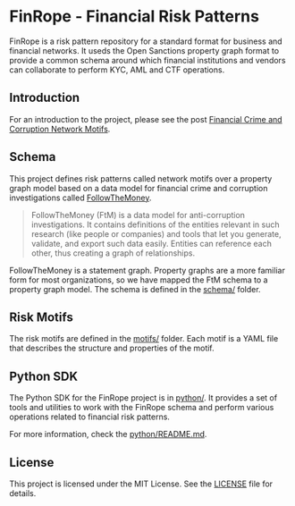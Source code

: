 # FinRope - Financial Risk Patterns

FinRope is a risk pattern repository for a standard format for business and financial networks. It useds the Open Sanctions property graph format to provide a common schema around which financial institutions and vendors can collaborate to perform KYC, AML and CTF operations.

## Introduction

For an introduction to the project, please see the post [Financial Crime and Corruption Network Motifs](https://blog.graphlet.ai/financial-crime-and-corruption-network-motifs-4cf2e8e10eb5).

## Schema

This project defines risk patterns called network motifs over a property graph model based on a data model for financial crime and corruption investigations called [FollowTheMoney](https://followthemoney.tech/explorer).

> FollowTheMoney (FtM) is a data model for anti-corruption investigations. It contains definitions of the entities relevant in such research (like people or companies) and tools that let you generate, validate, and export such data easily. Entities can reference each other, thus creating a graph of relationships.

FollowTheMoney is a statement graph. Property graphs are a more familiar form for most organizations, so we have mapped the FtM schema to a property graph model. The schema is defined in the [schema/](schema/) folder.

## Risk Motifs

The risk motifs are defined in the [motifs/](motifs/) folder. Each motif is a YAML file that describes the structure and properties of the motif.

## Python SDK

The Python SDK for the FinRope project is in [python/](python/). It provides a set of tools and utilities to work with the FinRope schema and perform various operations related to financial risk patterns.

For more information, check the [python/README.md](python/README.md).

## License

This project is licensed under the MIT License. See the [LICENSE](LICENSE) file for details.
